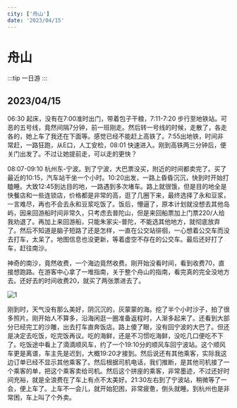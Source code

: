 ```yaml
---
city: ['舟山']
date: '2023/04/15'
---
```


# 舟山

<CityLink v-for="(v, i) in $frontmatter.city" :city="v" :date="new Date($frontmatter.date)" />

<script setup>
import CityLink from '../../.vitepress/components/trip/CityLink.vue';
</script>

:::tip 一日游
:::

## 2023/04/15

06:30 起床，没有在7:00准时出门，带着包子干粮，7:11-7:20 步行至地铁站。可恶的五号线，竟然间隔7分钟，前一班刚走。然后转一号线的时候，走散了，各走各的，她上车了我还在下面等。感觉已经不能赶上高铁了。7:55出地铁，时间非常赶，一路狂跑，从E口，人工安检，08:01 快速进入。刚到高铁两三分钟后，便关门出发了。不过让她提前走，可以走的更快？

08:07-09:10 杭州东-宁波。到了宁波，大巴票没买，附近的时间都卖完了。买了最近的10:15，汽车站干坐一个小时。10:20出发，一路上昏昏沉沉，快到时开始打瞌睡。大致12:45到达目的地，一路遇到多次堵车。路上就很饿，但是目的地全是快餐店和一些连锁店，价格都是非常的高，逛了几圈下来，最终选择了永和豆浆，一言难尽，再也不会去永和豆浆吃饭了。饭后，懵逼了，原本计划就没想去其他岛屿，因来回游船时间非常久，只考虑去普陀山，但是来回船票加上门票220/人给我劝退了。再加上来回游船，只能朱家尖-普陀，不能选其他地方，就彻底放弃了。然后不知道是脑子短路了还是怎样，一直在公交站徘徊，一心想着公交车而没去打车，太呆了。地图信息也没更新，等着虚空不存在的公交车。最后还好打了车，赶往南沙。

神奇的南沙，竟然收费，一个海边竟然收费。刚开始没看时间，看到收费70，直接想跑路。在游客中心拿了一堆指南，关于整个舟山的指南，看完真的完全没地方去。还好去的时间收费20，就买了两张票进去了。

![1](/img/trip/zhoushan-nansha.jpeg)

刚到时，天气没有那么美好，阴沉沉的，灰蒙蒙的海。挖了半个小时沙子，拍了很多照片。刚开始人不算多，沿海闲逛一圈准备返程时，人渐多起来了。还看到大部分已经完工的沙雕，出去打车直奔饭店。路上傻了眼，没有回宁波的大巴了。但还是决定去吃饭，吃完饭再议。吃的海鲜，还是不习惯吃海鲜，没吃几口便吃不下了。吃饭途中看上了滴滴顺风车，约了一个19:10分的顺风车回宁波站。这个顺风车更是离谱，车主先是迟到，大概19:20才接到。然后说还有其他乘客，实际我这边订单已经不显示其他乘客了。然后根据司机电话，我们推断，是其他司机接了一个乘客的单，把这个乘客卖给司机。然后这个拼座的乘客，非常墨迹，不过还好时间充裕，就是全浪费在了车上有点不太美好。21:30左右到了宁波站，稍微等了一会，便上车了。上车不一会儿，就开始犯困，非常疲惫，倒头就睡。到杭州也是非常困，车上叫了个外卖。
